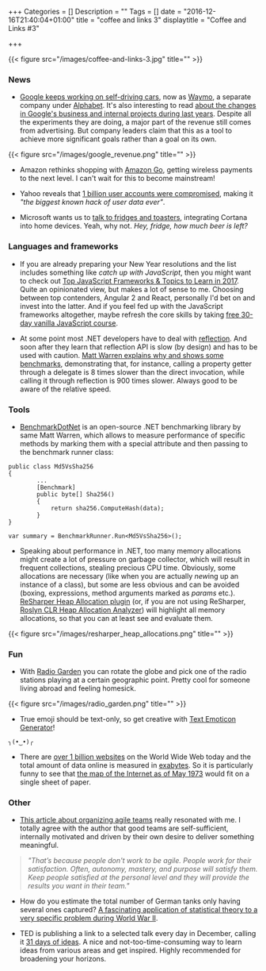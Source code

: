 +++
Categories = []
Description = ""
Tags = []
date = "2016-12-16T21:40:04+01:00"
title = "coffee and links 3"
displaytitle = "Coffee and Links #3"

+++

{{< figure src="/images/coffee-and-links-3.jpg" title="" >}}

### News

* [Google keeps working on self-driving cars](https://www.bloomberg.com/news/articles/2016-12-13/alphabet-creates-new-self-driving-car-business-called-waymo), now as [Waymo](https://waymo.com/), a separate company under [Alphabet](https://abc.xyz/). It's also interesting to read [about the changes in Google's business and internal projects during last years](https://www.bloomberg.com/news/features/2016-12-08/google-makes-so-much-money-it-never-had-to-worry-about-financial-discipline). Despite all the experiments they are doing, a major part of the revenue still comes from advertising. But company leaders claim that this as a tool to achieve more significant goals rather than a goal on its own.

{{< figure src="/images/google_revenue.png" title="" >}}

* Amazon rethinks shopping with [Amazon Go](https://www.amazon.com/b?node=16008589011), getting wireless payments to the next level. I can't wait for this to become mainstream!

* Yahoo reveals that [1 billion user accounts were compromised](https://www.wired.com/2016/12/yahoo-hack-billion-users/), making it *"the biggest known hack of user data ever"*.

* Microsoft wants us to [talk to fridges and toasters](http://www.theverge.com/2016/12/13/13935136/microsoft-cortana-windows-10-iot-devices), integrating Cortana into home devices. Yeah, why not. *Hey, fridge, how much beer is left?*

### Languages and frameworks

* If you are already preparing your New Year resolutions and the list includes something like *catch up with JavaScript*, then you might want to check out [Top JavaScript Frameworks & Topics to Learn in 2017](https://medium.com/javascript-scene/top-javascript-frameworks-topics-to-learn-in-2017-700a397b711#.qe16jz7ue). Quite an opinionated view, but makes a lot of sense to me. Choosing between top contenders, Angular 2 and React, personally I'd bet on and invest into the latter. And if you feel fed up with the JavaScript frameworks altogether, maybe refresh the core skills by taking [free 30-day vanilla JavaScript course](https://javascript30.com/).

* At some point most .NET developers have to deal with [reflection](https://msdn.microsoft.com/en-us/library/f7ykdhsy.aspx). And soon after they learn that reflection API is slow (by design) and has to be used with caution. [Matt Warren explains why and shows some benchmarks](http://mattwarren.org/2016/12/14/Why-is-Reflection-slow/), demonstrating that, for instance, calling a property getter through a delegate is 8 times slower than the direct invocation, while calling it through reflection is 900 times slower. Always good to be aware of the relative speed.

### Tools

* [BenchmarkDotNet](http://benchmarkdotnet.org/) is an open-source .NET benchmarking library by same Matt Warren, which allows to measure performance of specific methods by marking them with a special attribute and then passing to the benchmark runner class:
```
public class Md5VsSha256
{
        ...
        [Benchmark]
        public byte[] Sha256()
        {
            return sha256.ComputeHash(data);
        }
}
```
```
var summary = BenchmarkRunner.Run<Md5VsSha256>();
```

* Speaking about performance in .NET, too many memory allocations might create a lot of pressure on garbage collector, which will result in frequent collections, stealing precious CPU time. Obviously, some allocations are necessary (like when you are actually *new*ing up an instance of a class), but some are less obvious and can be avoided (boxing, expressions, method arguments marked as *params* etc.). [ReSharper Heap Allocation plugin](http://resharper-plugins.jetbrains.com/packages/Resharper.HeapView.R90/) (or, if you are not using ReSharper, [Roslyn CLR Heap Allocation Analyzer](https://github.com/Microsoft/RoslynClrHeapAllocationAnalyzer)) will highlight all memory allocations, so that you can at least see and evaluate them.

{{< figure src="/images/resharper_heap_allocations.png" title="" >}}

### Fun

* With [Radio Garden](http://radio.garden/live/zoersel/zoe/) you can rotate the globe and pick one of the radio stations playing at a certain geographic point. Pretty cool for someone living abroad and feeling homesick.

{{< figure src="/images/radio_garden.png" title="" >}}

* True emoji should be text-only, so get creative with [Text Emoticon Generator](https://ascii.li/emoticon-creator)!
```
╮(•‿•)╭
```

* There are [over 1 billion websites](http://www.internetlivestats.com/total-number-of-websites/) on the World Wide Web today and the total amount of data online is measured in [exabytes](https://en.wikipedia.org/wiki/Exabyte). So it is particularly funny to see that [the map of the Internet as of May 1973](https://twitter.com/workergnome/status/807704855276122114) would fit on a single sheet of paper.

### Other

* [This article about organizing agile teams](http://techbeacon.com/how-best-organize-agile-teams-build-around-autonomy-mastery-purpose) really resonated with me. I totally agree with the author that good teams are self-sufficient, internally motivated and driven by their own desire to deliver something meaningful.

> *"That’s because people don't work to be agile. People work for their satisfaction. Often, autonomy, mastery, and purpose will satisfy them. Keep people satisfied at the personal level and they will provide the results you want in their team."*

* How do you estimate the total number of German tanks only having several ones captured? [A fascinating application of statistical theory to a very specific problem during World War II](https://en.wikipedia.org/wiki/German_tank_problem).

* TED is publishing a link to a selected talk every day in December, calling it [31 days of ideas](http://www.tedxbasel.com/txb-blog/?tag=31+days+of+ideas). A nice and not-too-time-consuming way to learn ideas from various areas and get inspired. Highly recommended for broadening your horizons.
